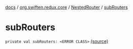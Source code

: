 [docs](../../index.md) / [org.swiften.redux.core](../index.md) / [NestedRouter](index.md) / [subRouters](./sub-routers.md)

# subRouters

`private val subRouters: <ERROR CLASS>` [(source)](https://github.com/protoman92/KotlinRedux/tree/master/common/common-core/src/main/kotlin/org/swiften/redux/core/NestedRouter.kt#L46)